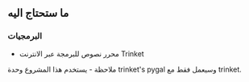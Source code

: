 ## ما ستحتاج اليه

### البرمجيات

+ محرر نصوص للبرمجة عبر الانترنت Trinket

ملاحظة - يستخدم هذا المشروع وحدة trinket's pygal وسيعمل فقط مع trinket.